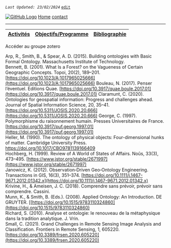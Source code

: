
_`Last Updated: 23/02/2024`_ [`edit`](https://github.com/Madouck/markdown-pages/blob/main/pages/bibliographie.md)

[![GitHub Logo](assets/user/github.png)](https://github.com/Madouck/markdown-pages)
[Home](.)
[contact](?page=contact)

---
| [Activités](?page=activites) | [Objectifs/Programme](?page=objectifs-et-programme) | [Bibliographie](?page=bibliographie) |
|---|---|---|

Accéder au groupe zotero

  Arp, R., Smith, B., & Spear, A. D. (2015). Building ontologies with Basic Formal Ontology. Massachusetts Institute of Technology.  
  Bennett, B. (2001). What Is a Forest? on the Vagueness of Certain Geographic Concepts. Topoi, 20(2), 189–201. [https://doi.org/10.1023/A:1017965025666](https://doi.org/10.1023/A:1017965025666)
  Bouleau, N. (2017). Penser l’éventuel. Editions Quae. [https://doi.org/10.3917/quae.boule.2017.01](https://doi.org/10.3917/quae.boule.2017.01) 
  Claramunt, C. (2020). Ontologies for geospatial information: Progress and challenges ahead. Journal of Spatial Information Science, 20, 35–41. [https://doi.org/10.5311/JOSIS.2020.20.666](https://doi.org/10.5311/JOSIS.2020.20.666) 
  George, C. (1997). Polymorphisme du raisonnement humain. Presses Universitaires de France. [https://doi.org/10.3917/puf.georg.1997.01](https://doi.org/10.3917/puf.georg.1997.01)  
  Heller, M. (1990). The ontology of physical objects: Four-dimensional hunks of matter. Cambridge University Press. https://doi.org/10.1017/CBO9781139166409  
  Hochberg, H. (1999). Review of A World of States of Affairs. Noûs, 33(3), 473–495. [https://www.jstor.org/stable/2671997](https://www.jstor.org/stable/2671997)  
  Janowicz, K. (2012). Observation‐Driven Geo‐Ontology Engineering. Transactions in GIS, 16(3), 351–374. [https://doi.org/10.1111/j.1467-9671.2012.01342.x](https://doi.org/10.1111/j.1467-9671.2012.01342.x)  
  Krivine, H., & Ameisen, J. C. (2018). Comprendre sans prévoir, prévoir sans comprendre. Cassini.  
  Munn, K., & Smith, B. (Eds.). (2008). Applied Ontology: An Introduction. DE GRUYTER. [[https://doi.org/10.1515/9783110324860](https://doi.org/10.1515/9783110324860)  
  Richard, S. (2010). Analyse et ontologie: le renouveau de la métaphysique dans la tradition analytique. J. Vrin.  
  Small, C. (2021). Grand Challenges in Remote Sensing Image Analysis and Classification. Frontiers in Remote Sensing, 1, 605220. [https://doi.org/10.3389/frsen.2020.605220](https://doi.org/10.3389/frsen.2020.605220)  
